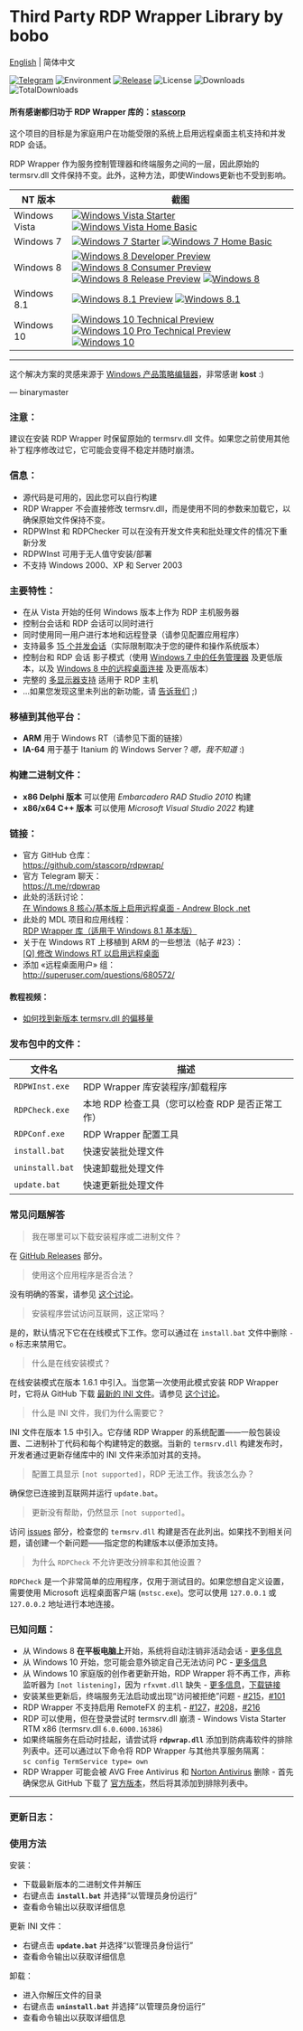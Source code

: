 # Third Party RDP Wrapper Library by bobo

[English](https://github.com/bobotechnology/rdpwrap/blob/master/README.md) | 简体中文

[![Telegram](https://img.shields.io/badge/chat-Telegram-blue.svg)](https://t.me/rdpwrap)
![Environment](https://img.shields.io/badge/Windows-Vista,%207,%208,%2010,%2011-brightgreen.svg)
[![Release](https://img.shields.io/github/release/stascorp/rdpwrap.svg)](https://github.com/stascorp/rdpwrap/releases)
![License](https://img.shields.io/github/license/stascorp/rdpwrap.svg)
![Downloads](https://img.shields.io/github/downloads/stascorp/rdpwrap/latest/total.svg)
![TotalDownloads](https://img.shields.io/github/downloads/stascorp/rdpwrap/total.svg)

#### 所有感谢都归功于 RDP Wrapper 库的：[stascorp](https://github.com/stascorp/rdpwrap)

这个项目的目标是为家庭用户在功能受限的系统上启用远程桌面主机支持和并发 RDP 会话。

RDP Wrapper 作为服务控制管理器和终端服务之间的一层，因此原始的 termsrv.dll 文件保持不变。此外，这种方法，即使Windows更新也不受到影响。

[pVistaST]:  http://stascorp.com/images/rdpwrap/pVistaST.jpg
[pVistaHB]:  http://stascorp.com/images/rdpwrap/pVistaHB.jpg
[pWin7ST]:   http://stascorp.com/images/rdpwrap/pWin7ST.jpg
[pWin7HB]:   http://stascorp.com/images/rdpwrap/pWin7HB.jpg
[pWin8DP]:   http://stascorp.com/images/rdpwrap/pWin8DP.jpg
[pWin8CP]:   http://stascorp.com/images/rdpwrap/pWin8CP.jpg
[pWin8RP]:   http://stascorp.com/images/rdpwrap/pWin8RP.jpg
[pWin8]:     http://stascorp.com/images/rdpwrap/pWin8.jpg
[pWin81P]:   http://stascorp.com/images/rdpwrap/pWin81P.jpg
[pWin81]:    http://stascorp.com/images/rdpwrap/pWin81.jpg
[pWin10TP]:  http://stascorp.com/images/rdpwrap/pWin10TP.jpg
[pWin10PTP]: http://stascorp.com/images/rdpwrap/pWin10PTP.jpg
[pWin10]:    http://stascorp.com/images/rdpwrap/pWin10.jpg

[fVistaST]:  http://stascorp.com/images/rdpwrap/VistaST.png
[fVistaHB]:  http://stascorp.com/images/rdpwrap/VistaHB.png
[fWin7ST]:   http://stascorp.com/images/rdpwrap/Win7ST.png
[fWin7HB]:   http://stascorp.com/images/rdpwrap/Win7HB.png
[fWin8DP]:   http://stascorp.com/images/rdpwrap/Win8DP.png
[fWin8CP]:   http://stascorp.com/images/rdpwrap/Win8CP.png
[fWin8RP]:   http://stascorp.com/images/rdpwrap/Win8RP.png
[fWin8]:     http://stascorp.com/images/rdpwrap/Win8.png
[fWin81P]:   http://stascorp.com/images/rdpwrap/Win81P.png
[fWin81]:    http://stascorp.com/images/rdpwrap/Win81.png
[fWin10TP]:  http://stascorp.com/images/rdpwrap/Win10TP.png
[fWin10PTP]: http://stascorp.com/images/rdpwrap/Win10PTP.png
[fWin10]:    http://stascorp.com/images/rdpwrap/Win10.png

| NT 版本    | 截图 |
| ------------- | ----------- |
| Windows Vista | [![Windows Vista Starter][pVistaST]][fVistaST] [![Windows Vista Home Basic][pVistaHB]][fVistaHB] |
| Windows 7     | [![Windows 7 Starter][pWin7ST]][fWin7ST] [![Windows 7 Home Basic][pWin7HB]][fWin7HB] |
| Windows 8     | [![Windows 8 Developer Preview][pWin8DP]][fWin8DP] [![Windows 8 Consumer Preview][pWin8CP]][fWin8CP] [![Windows 8 Release Preview][pWin8RP]][fWin8RP] [![Windows 8][pWin8]][fWin8] |
| Windows 8.1   | [![Windows 8.1 Preview][pWin81P]][fWin81P] [![Windows 8.1][pWin81]][fWin81] |
| Windows 10    | [![Windows 10 Technical Preview][pWin10TP]][fWin10TP] [![Windows 10 Pro Technical Preview][pWin10PTP]][fWin10PTP] [![Windows 10][pWin10]][fWin10] |
---
[WinPPE]: http://forums.mydigitallife.info/threads/39411-Windows-Product-Policy-Editor

这个解决方案的灵感来源于 [Windows 产品策略编辑器][WinPPE]，非常感谢 **kost** :)

— binarymaster

### 注意：
建议在安装 RDP Wrapper 时保留原始的 termsrv.dll 文件。如果您之前使用其他补丁程序修改过它，它可能会变得不稳定并随时崩溃。

### 信息：
- 源代码是可用的，因此您可以自行构建
- RDP Wrapper 不会直接修改 termsrv.dll，而是使用不同的参数来加载它，以确保原始文件保持不变。
- RDPWInst 和 RDPChecker 可以在没有开发文件夹和批处理文件的情况下重新分发
- RDPWInst 可用于无人值守安装/部署
- 不支持 Windows 2000、XP 和 Server 2003

### 主要特性：
- 在从 Vista 开始的任何 Windows 版本上作为 RDP 主机服务器
- 控制台会话和 RDP 会话可以同时进行
- 同时使用同一用户进行本地和远程登录（请参见配置应用程序）
- 支持最多 [15 个并发会话](https://github.com/stascorp/rdpwrap/issues/192)（实际限制取决于您的硬件和操作系统版本）
- 控制台和 RDP 会话 影子模式（使用 [Windows 7 中的任务管理器](https://img.picui.cn/free/2025/01/22/679110d27de7b.png) 及更低版本，以及 [Windows 8 中的远程桌面连接](http://woshub.com/rds-shadow-how-to-connect-to-a-user-session-in-windows-server-2012-r2/) 及更高版本）
- 完整的 [多显示器支持](https://github.com/stascorp/rdpwrap/issues/163) 适用于 RDP 主机
- ...如果您发现这里未列出的新功能，请 [告诉我们](https://github.com/stascorp/rdpwrap/issues/new) ;)


### 移植到其他平台：
- **ARM** 用于 Windows RT（请参见下面的链接）
- **IA-64** 用于基于 Itanium 的 Windows Server？*嗯，我不知道* :)

### 构建二进制文件：
- **x86 Delphi 版本** 可以使用 *Embarcadero RAD Studio 2010* 构建
- **x86/x64 C++ 版本** 可以使用 *Microsoft Visual Studio 2022* 构建

[andrewblock]:   http://web.archive.org/web/20150810054558/http://andrewblock.net/enable-remote-desktop-on-windows-8-core/
[mydigitallife]: http://forums.mydigitallife.info/threads/55935-RDP-Wrapper-Library-(works-with-Windows-8-1-Basic)
[xda-dev]:       http://forum.xda-developers.com/showthread.php?t=2093525&page=3
[yt-offsets]:    http://www.youtube.com/watch?v=FiD86tmRBtk

### 链接：
- 官方 GitHub 仓库：
<br>https://github.com/stascorp/rdpwrap/
- 官方 Telegram 聊天：
<br>https://t.me/rdpwrap
- 此处的活跃讨论：
<br>[在 Windows 8 核心/基本版上启用远程桌面 - Andrew Block .net][andrewblock]
- 此处的 MDL 项目和应用线程：
<br>[RDP Wrapper 库（适用于 Windows 8.1 基本版）][mydigitallife]
- 关于在 Windows RT 上移植到 ARM 的一些想法（帖子 #23）：
<br>[\[Q\] 修改 Windows RT 以启用远程桌面][xda-dev]
- 添加 «远程桌面用户» 组：
<br>http://superuser.com/questions/680572/

#### 教程视频：
- [如何找到新版本 termsrv.dll 的偏移量][yt-offsets]

### 发布包中的文件：

| 文件名 | 描述 |
| --------- | ----------- |
| `RDPWInst.exe`  | RDP Wrapper 库安装程序/卸载程序 |
| `RDPCheck.exe`  | 本地 RDP 检查工具（您可以检查 RDP 是否正常工作） |
| `RDPConf.exe`   | RDP Wrapper 配置工具 |
| `install.bat`   | 快速安装批处理文件 |
| `uninstall.bat` | 快速卸载批处理文件 |
| `update.bat`    | 快速更新批处理文件 |

### 常见问题解答

> 我在哪里可以下载安装程序或二进制文件？

在 [GitHub Releases](https://github.com/stascorp/rdpwrap/releases) 部分。

> 使用这个应用程序是否合法？

没有明确的答案，请参见 [这个讨论](https://github.com/stascorp/rdpwrap/issues/26)。

> 安装程序尝试访问互联网，这正常吗？

是的，默认情况下它在在线模式下工作。您可以通过在 `install.bat` 文件中删除 `-o` 标志来禁用它。

> 什么是在线安装模式？

在线安装模式在版本 1.6.1 中引入。当您第一次使用此模式安装 RDP Wrapper 时，它将从 GitHub 下载 [最新的 INI 文件](https://github.com/stascorp/rdpwrap/blob/master/res/rdpwrap.ini)。请参见 [这个讨论](https://github.com/stascorp/rdpwrap/issues/132)。

> 什么是 INI 文件，我们为什么需要它？

INI 文件在版本 1.5 中引入。它存储 RDP Wrapper 的系统配置——一般包装设置、二进制补丁代码和每个构建特定的数据。当新的 `termsrv.dll` 构建发布时，开发者通过更新存储库中的 INI 文件来添加对其的支持。

> 配置工具显示 `[not supported]`，RDP 无法工作。我该怎么办？

确保您已连接到互联网并运行 `update.bat`。

> 更新没有帮助，仍然显示 `[not supported]`。

访问 [issues](https://github.com/stascorp/rdpwrap/issues) 部分，检查您的 `termsrv.dll` 构建是否在此列出。如果找不到相关问题，请创建一个新问题——指定您的构建版本以便添加支持。

> 为什么 `RDPCheck` 不允许更改分辨率和其他设置？

`RDPCheck` 是一个非常简单的应用程序，仅用于测试目的。如果您想自定义设置，需要使用 Microsoft 远程桌面客户端 (`mstsc.exe`)。您可以使用 `127.0.0.1` 或 `127.0.0.2` 地址进行本地连接。

### 已知问题：
- 从 Windows 8 **在平板电脑上**开始，系统将自动注销非活动会话 - [更多信息](https://github.com/stascorp/rdpwrap/issues/37)
- 从 Windows 10 开始，您可能会意外锁定自己无法访问 PC - [更多信息](https://github.com/stascorp/rdpwrap/issues/50)
- 从 Windows 10 家庭版的创作者更新开始，RDP Wrapper 将不再工作，声称监听器为 `[not listening]`，因为 `rfxvmt.dll` 缺失 - [更多信息](https://github.com/stascorp/rdpwrap/issues/194#issuecomment-323564111)，[下载链接](https://github.com/stascorp/rdpwrap/issues/194#issuecomment-325627235)
- 安装某些更新后，终端服务无法启动或出现“访问被拒绝”问题 - [#215](https://github.com/stascorp/rdpwrap/issues/215)，[#101](https://github.com/stascorp/rdpwrap/issues/101)
- RDP Wrapper 不支持启用 RemoteFX 的主机 - [#127](https://github.com/stascorp/rdpwrap/issues/127)，[#208](https://github.com/stascorp/rdpwrap/issues/208)，[#216](https://github.com/stascorp/rdpwrap/issues/216)
- RDP 可以使用，但在登录尝试时 termsrv.dll 崩溃 - Windows Vista Starter RTM x86 (termsrv.dll `6.0.6000.16386`)
- 如果终端服务在启动时挂起，请尝试将 **`rdpwrap.dll`** 添加到防病毒软件的排除列表中。还可以通过以下命令将 RDP Wrapper 与其他共享服务隔离：
<br>`sc config TermService type= own`
- RDP Wrapper 可能会被 AVG Free Antivirus 和 [Norton Antivirus](https://github.com/stascorp/rdpwrap/issues/191) 删除 - 首先确保您从 GitHub 下载了 [官方版本](https://github.com/stascorp/rdpwrap/releases)，然后将其添加到排除列表中。

---

### 更新日志：

### 使用方法

安装：
- 下载最新版本的二进制文件并解压
- 右键点击 **`install.bat`** 并选择“以管理员身份运行”
- 查看命令输出以获取详细信息

更新 INI 文件：
- 右键点击 **`update.bat`** 并选择“以管理员身份运行”
- 查看命令输出以获取详细信息

卸载：
- 进入你解压文件的目录
- 右键点击 **`uninstall.bat`** 并选择“以管理员身份运行”
- 查看命令输出以获取详细信息